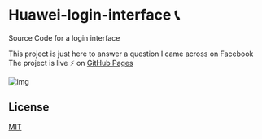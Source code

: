 # Huawei-login-interface 📞
Source Code for a login interface 
 
This project is just here to answer a question I came across on Facebook  
The project is live ⚡ on [GitHub Pages](https://facebook-questions.github.io/Huawei-login-interface/)

![img](github/fbpost.png)

## License
[MIT](LICENSE)
